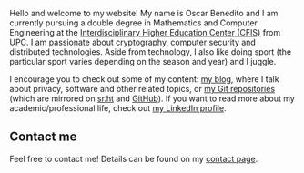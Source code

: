 <!-- priority: 1.0 -->
<!-- extraheader: <link rel="me" href="https://fosstodon.org/@ob"/><link rel="me" href="https://sr.ht/~ob"/><link rel="me" href="https://github.com/oscarbenedito"/><link rel="me" href="https://gitlab.com/oscarbenedito"/><link rel="me" href="mailto:oscar@oscarbenedito.com"/><link rel="pgpkey" href="/pgp/pubkey.asc"/> -->
<!-- description: Hello and welcome to my website! I'm Oscar Benedito and this is my corner of the Internet. -->

Hello and welcome to my website! My name is Oscar Benedito and I am currently
pursuing a double degree in Mathematics and Computer Engineering at the
[Interdisciplinary Higher Education Center (CFIS)][cfis] from [UPC][upc]. I am
passionate about cryptography, computer security and distributed technologies.
Aside from technology, I also like doing sport (the particular sport varies
depending on the season and year) and I juggle.

I encourage you to check out some of my content: [my blog][blog], where I talk
about privacy, software and other related topics, or [my Git repositories][git]
(which are mirrored on [sr.ht][sh] and [GitHub][gh]). If you want to read more
about my academic/professional life, check out [my LinkedIn profile][li].

## Contact me

Feel free to contact me! Details can be found on my [contact page][c].


[cfis]: <https://cfis.upc.edu/es> "Interdisciplinary Higher Education Center (CFIS)"
[upc]: <https://www.upc.edu/en> "Universitat Politècnica de Catalunya (UPC)"
[blog]: </blog/> "Personal blog"
[git]: <https://git.oscarbenedito.com> "Personal Git server"
[sh]: <https://git.sr.ht/~ob> "SourceHut Git repositories"
[gh]: <https://github.com/oscarbenedito> "GitHub profile"
[li]: <https://www.linkedin.com/in/oscarbenedito> "LinkedIn profile"
[c]: </contact/> "Contact page"
